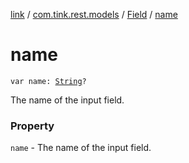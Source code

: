 [link](../../index.md) / [com.tink.rest.models](../index.md) / [Field](index.md) / [name](./name.md)

# name

`var name: `[`String`](https://kotlinlang.org/api/latest/jvm/stdlib/kotlin/-string/index.html)`?`

The name of the input field.

### Property

`name` - The name of the input field.